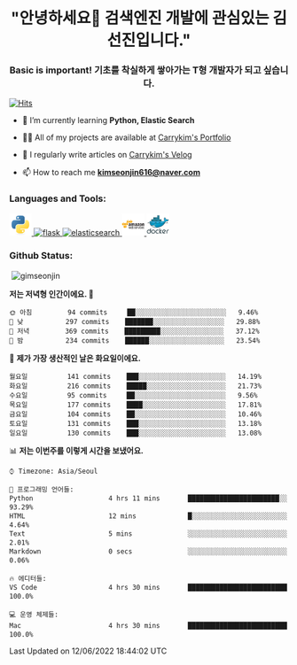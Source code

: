 <h1 align="center">"안녕하세요👋 검색엔진 개발에 관심있는 김선진입니다."</h1>
<h3 align="center">Basic is important! 기초를 착실하게 쌓아가는 T형 개발자가 되고 싶습니다.</h3>

[![Hits](https://hits.seeyoufarm.com/api/count/incr/badge.svg?url=https%3A%2F%2Fgithub.com%2Fgimseonjin&count_bg=%2318BFE5&title_bg=%23555555&icon=ko-fi.svg&icon_color=%23E7E7E7&title=hits&edge_flat=false)](https://hits.seeyoufarm.com)

- 🌱 I’m currently learning **Python, Elastic Search**

- 👨‍💻 All of my projects are available at [Carrykim's Portfolio](https://elderly-gruyere-ed2.notion.site/0-a2fe0ade7c354a749153cd7544fbd685)

- 📝 I regularly write articles on [Carrykim's Velog](https://velog.io/@carrykim)

- 📫 How to reach me **kimseonjin616@naver.com**


<h3 align="left">Languages and Tools:</h3>
<p align="left"> 
 <a href="https://www.python.org" target="_blank" rel="noreferrer"> 
  <img src="https://raw.githubusercontent.com/devicons/devicon/master/icons/python/python-original.svg" alt="python" width="8%" height="8%"/> 
 </a>
 <a href="https://flask.palletsprojects.com/" target="_blank" rel="noreferrer"> <img src="https://www.vectorlogo.zone/logos/pocoo_flask/pocoo_flask-icon.svg" alt="flask" width="8%" height="8%"/> </a> <a href="https://www.elastic.co" target="_blank" rel="noreferrer"> <img src="https://www.vectorlogo.zone/logos/elastic/elastic-icon.svg" alt="elasticsearch" width="8%" height="8%"/> </a> <a href="https://aws.amazon.com" target="_blank" rel="noreferrer"> <img src="https://raw.githubusercontent.com/devicons/devicon/master/icons/amazonwebservices/amazonwebservices-original-wordmark.svg" alt="aws" width="8%" height="8%"/> </a> <a href="https://www.docker.com/" target="_blank" rel="noreferrer"> <img src="https://raw.githubusercontent.com/devicons/devicon/master/icons/docker/docker-original-wordmark.svg" alt="docker" width="8%" height="8%"/> </a>   </p>


<h3 align="left">Github Status:</h3>
<p align="left">
 <p>&nbsp;<img align="center" src="https://github-readme-stats.vercel.app/api?username=gimseonjin&show_icons=true&locale=en" alt="gimseonjin" /></p>
</p>


<!--START_SECTION:waka-->
**저는 저녁형 인간이에요. 🦉** 

```text
🌞 아침         94 commits     ██░░░░░░░░░░░░░░░░░░░░░░░   9.46% 
🌆 낮　         297 commits    ███████░░░░░░░░░░░░░░░░░░   29.88% 
🌃 저녁         369 commits    █████████░░░░░░░░░░░░░░░░   37.12% 
🌙 밤　         234 commits    ██████░░░░░░░░░░░░░░░░░░░   23.54%

```
📅 **제가 가장 생산적인 날은 화요일이에요.** 

```text
월요일          141 commits    ███░░░░░░░░░░░░░░░░░░░░░░   14.19% 
화요일          216 commits    █████░░░░░░░░░░░░░░░░░░░░   21.73% 
수요일          95 commits     ██░░░░░░░░░░░░░░░░░░░░░░░   9.56% 
목요일          177 commits    ████░░░░░░░░░░░░░░░░░░░░░   17.81% 
금요일          104 commits    ██░░░░░░░░░░░░░░░░░░░░░░░   10.46% 
토요일          131 commits    ███░░░░░░░░░░░░░░░░░░░░░░   13.18% 
일요일          130 commits    ███░░░░░░░░░░░░░░░░░░░░░░   13.08%

```


📊 **저는 이번주를 이렇게 시간을 보냈어요.** 

```text
⌚︎ Timezone: Asia/Seoul

💬 프로그래밍 언어들: 
Python                   4 hrs 11 mins       ███████████████████████░░   93.29% 
HTML                     12 mins             █░░░░░░░░░░░░░░░░░░░░░░░░   4.64% 
Text                     5 mins              ░░░░░░░░░░░░░░░░░░░░░░░░░   2.01% 
Markdown                 0 secs              ░░░░░░░░░░░░░░░░░░░░░░░░░   0.06%

🔥 에디터들: 
VS Code                  4 hrs 30 mins       █████████████████████████   100.0%

💻 운영 체제들: 
Mac                      4 hrs 30 mins       █████████████████████████   100.0%

```


 Last Updated on 12/06/2022 18:44:02 UTC
<!--END_SECTION:waka-->
